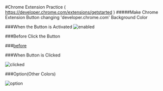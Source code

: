 #Chrome Extension Practice ( https://developer.chrome.com/extensions/getstarted )
#####Make Chrome Extension Button changing 'developer.chrome.com' Background Color

###When the Button is Activated
![enabled](https://user-images.githubusercontent.com/21987690/90772142-34fa2c00-e32f-11ea-9fc0-a4b1efcf5c0e.JPG)

###Before Click the Button

###[before](https://user-images.githubusercontent.com/21987690/90772155-39bee000-e32f-11ea-8fec-b7e14a2fd574.JPG)

###When Button is Clicked

![clicked](https://user-images.githubusercontent.com/21987690/90772171-3deafd80-e32f-11ea-9353-c9f1b834a1c6.JPG)

###Option(Other Colors)

![option](https://user-images.githubusercontent.com/21987690/90772181-42171b00-e32f-11ea-995e-addae2b391d5.JPG)
